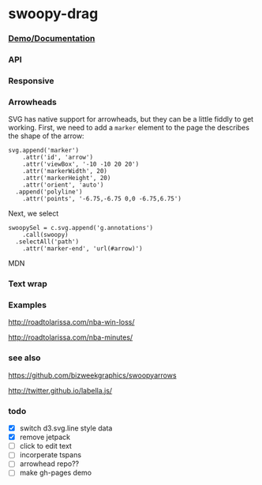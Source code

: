 # swoopy-drag

### [Demo/Documentation](http://1wheel.github.io/swoopy-drag/)

### API

### Responsive

### Arrowheads

SVG has native support for arrowheads, but they can be a little fiddly to get working. First, we need to add a `marker` element to the page the describes the shape of the arrow:

    svg.append('marker')
        .attr('id', 'arrow')
        .attr('viewBox', '-10 -10 20 20')
        .attr('markerWidth', 20)
        .attr('markerHeight', 20)
        .attr('orient', 'auto')
      .append('polyline')
        .attr('points', '-6.75,-6.75 0,0 -6.75,6.75')

Next, we select 

    swoopySel = c.svg.append('g.annotations')
        .call(swoopy)
      .selectAll('path')
        .attr('marker-end', 'url(#arrow)')

MDN 

### Text wrap


### Examples

http://roadtolarissa.com/nba-win-loss/

http://roadtolarissa.com/nba-minutes/

### see also

https://github.com/bizweekgraphics/swoopyarrows

http://twitter.github.io/labella.js/

### todo
- [x] switch d3.svg.line style data
- [x] remove jetpack
- [ ] click to edit text
- [ ] incorperate tspans
- [ ] arrowhead repo??
- [ ] make gh-pages demo
